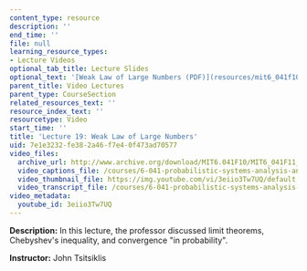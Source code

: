 ```yaml
---
content_type: resource
description: ''
end_time: ''
file: null
learning_resource_types:
- Lecture Videos
optional_tab_title: Lecture Slides
optional_text: '[Weak Law of Large Numbers (PDF)](resources/mit6_041f10_l19)'
parent_title: Video Lectures
parent_type: CourseSection
related_resources_text: ''
resource_index_text: ''
resourcetype: Video
start_time: ''
title: 'Lecture 19: Weak Law of Large Numbers'
uid: 7e1e3232-fe38-2a46-f7e4-0f473ad70577
video_files:
  archive_url: http://www.archive.org/download/MIT6.041F10/MIT6_041F11_lec19_300k.mp4
  video_captions_file: /courses/6-041-probabilistic-systems-analysis-and-applied-probability-fall-2010/0d4ab21cb6535a6996e31e8a30a322e7_3eiio3Tw7UQ.vtt
  video_thumbnail_file: https://img.youtube.com/vi/3eiio3Tw7UQ/default.jpg
  video_transcript_file: /courses/6-041-probabilistic-systems-analysis-and-applied-probability-fall-2010/f85fbe17b036337cba3d0c6906a5bea3_3eiio3Tw7UQ.pdf
video_metadata:
  youtube_id: 3eiio3Tw7UQ
---
```


**Description:** In this lecture, the professor discussed limit theorems, Chebyshev's inequality, and convergence "in probability".

**Instructor:** John Tsitsiklis